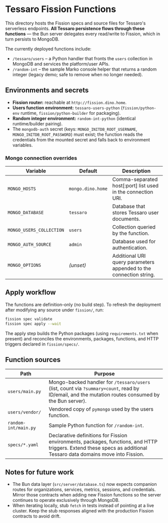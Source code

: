 # Tessaro Fission Functions

This directory hosts the Fission specs and source files for Tessaro's serverless endpoints. **All Tessaro persistence flows through these functions** — the Bun server delegates every read/write to Fission, which in turn persists to MongoDB.

The currently deployed functions include:

- `/tessaro/users` – a Python handler that fronts the `users` collection in MongoDB and services the platform/user APIs.
- `/random-int` – the sample Marko console helper that returns a random integer (legacy demo; safe to remove when no longer needed).

## Environments and secrets

- **Fission router:** reachable at `http://fission.dino.home`.
- **Users function environment:** `tessaro-users-python` (`fission/python-env` runtime, `fission/python-builder` for packaging).
- **Random integer environment:** `random-int-python` (identical runtime/builder pairing).
- The `mongodb-auth` secret (keys: `MONGO_INITDB_ROOT_USERNAME`, `MONGO_INITDB_ROOT_PASSWORD`) must exist; the function reads the credentials from the mounted secret and falls back to environment variables.

### Mongo connection overrides

| Variable | Default | Description |
| --- | --- | --- |
| `MONGO_HOSTS` | `mongo.dino.home` | Comma-separated host[:port] list used in the connection URI. |
| `MONGO_DATABASE` | `tessaro` | Database that stores Tessaro user documents. |
| `MONGO_USERS_COLLECTION` | `users` | Collection queried by the function. |
| `MONGO_AUTH_SOURCE` | `admin` | Database used for authentication. |
| `MONGO_OPTIONS` | _(unset)_ | Additional URI query parameters appended to the connection string. |

## Apply workflow

The functions are definition-only (no build step). To refresh the deployment after modifying any source under `fission/`, run:

```bash
fission spec validate
fission spec apply --wait
```

The apply step builds the Python packages (using `requirements.txt` when present) and reconciles the environments, packages, functions, and HTTP triggers declared in `fission/specs/`.

## Function sources

| Path | Purpose |
| --- | --- |
| `users/main.py` | Mongo-backed handler for `/tessaro/users` (list, count via `?summary=count`, read by ID/email, and the mutation routes consumed by the Bun server). |
| `users/vendor/` | Vendored copy of `pymongo` used by the users function. |
| `random-int/main.py` | Sample Python function for `/random-int`. |
| `specs/*.yaml` | Declarative definitions for Fission environments, packages, functions, and HTTP triggers. Extend these specs as additional Tessaro data domains move into Fission. |

## Notes for future work

- The Bun data layer (`src/server/database.ts`) now expects companion routes for organizations, services, metrics, sessions, and credentials. Mirror those contracts when adding new Fission functions so the server continues to operate exclusively through MongoDB.
- When iterating locally, stub `fetch` in tests instead of pointing at a live cluster. Keep the stub responses aligned with the production Fission contracts to avoid drift.
